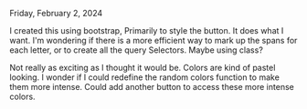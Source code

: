 Friday, February 2, 2024

I created this using bootstrap, Primarily to style the button.  It does what I want.  I'm wondering if there is a more
efficient way to mark up the spans for each letter, or to create all the query Selectors.  Maybe using class?  

Not really as exciting as I thought it would be.  Colors are kind of pastel looking.  I wonder if I could redefine the random colors function to 
make them more intense.  Could add another button to access these more intense colors.  